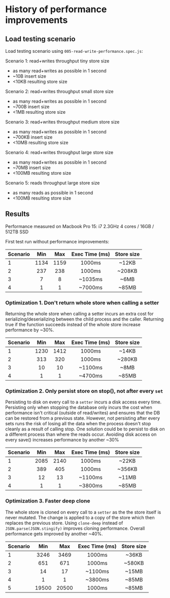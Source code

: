 # History of performance improvements

## Load testing scenario

Load testing scenario using ```005-read-write-performance.spec.js```:

Scenario 1: read+writes throughput tiny store size
* as many read+writes as possible in 1 second
* ~10B insert size
* <10KB resulting store size

Scenario 2: read+writes throughput small store size
* as many read+writes as possible in 1 second
* ~700B insert size
* <1MB resulting store size

Scenario 3: read+writes throughput medium store size
* as many read+writes as possible in 1 second
* ~700KB insert size
* <10MB resulting store size

Scenario 4: read+writes throughput large store size
* as many read+writes as possible in 1 second
* ~70MB insert size
* <100MB resulting store size

Scenario 5: reads throughput large store size
* as many reads as possible in 1 second
* <100MB resulting store size

## Results

Performance measured on Macbook Pro 15: i7 2.3GHz 4 cores / 16GB / 512TB SSD

First test run without performance improvements:

| Scenario | Min | Max   | Exec Time (ms) | Store size |
| :------- | :-: | :---: | :------------: | :--------: |
| 1 | 1134 | 1159 | 1000ms | ~12KB |
| 2 | 237 | 238 | 1000ms | ~208KB |
| 3 | 7 | 8 | ~1035ms | ~6MB |
| 4 | 1 | 1 | ~7000ms | ~85MB |

### Optimization 1. Don't return whole store when calling a setter

Returning the whole store when calling a setter incurs an extra cost for serializing/deserializing between the child process and the caller.
Returning true if the function succeeds instead of the whole store increase performance by ~30%.

| Scenario | Min | Max   | Exec Time (ms) | Store size |
| :------- | :-: | :---: | :------------: | :--------: |
1 | 1230 | 1412 | 1000ms | ~14KB |
2 | 313 | 320 | 1000ms | ~280KB |
3 | 10 | 10 | ~1100ms | ~8MB |
4 | 1 | 1 | ~4700ms | ~85MB |

### Optimization 2. Only persist store on stop(), not after every ```set```

Persisting to disk on every call to a ```setter``` incurs a disk access every time. Persisting only when stopping the database only incurs the cost when performance isn't critical (outside of read/writes) and ensures that the DB can be restored
from a previous state. However, not persisting after every sets runs the risk of losing all the data when the process doesn't stop cleanly as a result of calling stop.
One solution could be to persist to disk on a different process than where the reads occur.
Avoiding disk access on every save() increases performance by another ~30%

| Scenario | Min | Max   | Exec Time (ms) | Store size |
| :------- | :-: | :---: | :------------: | :--------: |
1 | 2085 | 2140 | 1000ms | ~22KB |
2 | 389 | 405 | 1000ms | ~356KB |
3 | 12 | 13 | ~1100ms | ~11MB |
4 | 1 | 1 | ~3800ms | ~85MB |

### Optimization 3. Faster deep clone

The whole store is cloned on every call to a ```setter``` as the the store itself is never mutated. The change is applied to a copy of the store which then replaces the previous store. 
Using ```clone-deep``` instead of ```JSON.parse(JSON.stingify)``` improves cloning performance.
Overall performance gets improved by another ~40%.

| Scenario | Min | Max   | Exec Time (ms) | Store size |
| :------- | :-: | :---: | :------------: | :--------: |
1 | 3246 | 3469 | 1000ms | ~36KB |
2 | 651 | 671 | 1000ms | ~580KB |
3 | 14 | 17 | ~1100ms | ~15MB |
4 | 1 | 1 | ~3800ms | ~85MB |
5 | 19500 | 20500 | 1000ms | ~85MB |



